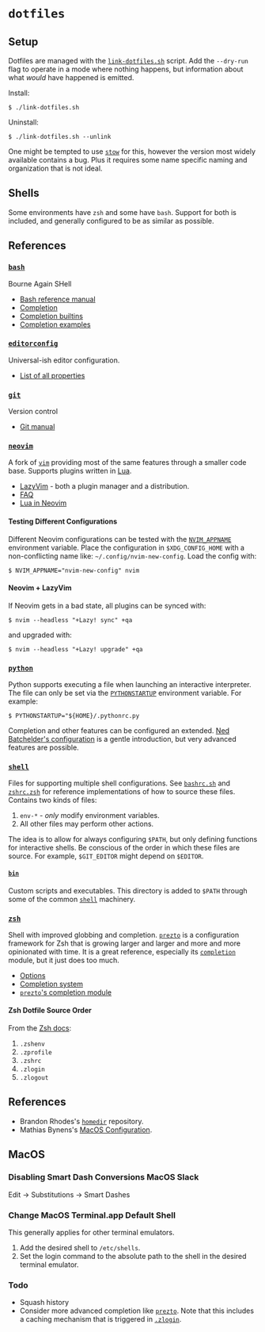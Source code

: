 # `dotfiles`

## Setup

Dotfiles are managed with the [`link-dotfiles.sh`](link-dotfiles.sh) script. Add the `--dry-run` flag to operate in a mode where nothing happens, but information about what _would_ have happened is emitted.

Install:

```console
$ ./link-dotfiles.sh
```

Uninstall:

```console
$ ./link-dotfiles.sh --unlink
```

One might be tempted to use [`stow`](https://www.gnu.org/software/stow/) for this, however the version most widely available contains a bug. Plus it requires some name specific naming and organization that is not ideal.

## Shells

Some environments have `zsh` and some have `bash`. Support for both is included, and generally configured to be as similar as possible.

## References

### [`bash`](https://www.gnu.org/software/bash/)

Bourne Again SHell

* [Bash reference manual](https://www.gnu.org/software/bash/manual/bash.html)
* [Completion](https://www.gnu.org/software/bash/manual/bash.html#Programmable-Completion)
* [Completion builtins](https://www.gnu.org/software/bash/manual/bash.html#Programmable-Completion-Builtins)
* [Completion examples](https://www.gnu.org/software/bash/manual/bash.html#A-Programmable-Completion-Example)

### [`editorconfig`](https://editorconfig.org)

Universal-ish editor configuration.

* [List of all properties](https://github.com/editorconfig/editorconfig/wiki/EditorConfig-Properties)

### [`git`](http://git-scm.com)

Version control

* [Git manual](https://git-scm.com/docs/user-manual.html)

### [`neovim`](https://neovim.io)

A fork of [`vim`](https://www.vim.org) providing most of the same features through a smaller code base. Supports plugins written in [Lua](https://www.lua.org).

* [LazyVim](https://www.lazyvim.org) - both a plugin manager and a distribution.
* [FAQ](https://neovim.io/doc/user/faq.html#faq)
* [Lua in Neovim](https://neovim.io/doc/user/lua.html)

#### Testing Different Configurations

Different Neovim configurations can be tested with the [`NVIM_APPNAME`](https://neovim.io/doc/user/starting.html#_nvim_appname) environment variable. Place the configuration in `$XDG_CONFIG_HOME` with a non-conflicting name like: `~/.config/nvim-new-config`. Load the config with:

```console
$ NVIM_APPNAME="nvim-new-config" nvim
```

#### Neovim + LazyVim

If Neovim gets in a bad state, all plugins can be synced with:

```console
$ nvim --headless "+Lazy! sync" +qa
```

and upgraded with:

```console
$ nvim --headless "+Lazy! upgrade" +qa
```

### [`python`](https://python.org)

Python supports executing a file when launching an interactive interpreter. The file can only be set via the [`PYTHONSTARTUP`](https://docs.python.org/3/using/cmdline.html#envvar-PYTHONSTARTUP) environment variable. For example:

```console
$ PYTHONSTARTUP="${HOME}/.pythonrc.py
```

Completion and other features can be configured an extended. [Ned Batchelder's configuration](https://nedbatchelder.com/blog/201904/startuppy.html) is a gentle introduction, but very advanced features are possible.

### [`shell`](shell/)

Files for supporting multiple shell configurations. See [`bashrc.sh`](bashrc.sh) and [`zshrc.zsh`](zshrc.zsh) for reference implementations of how to source these files. Contains two kinds of files:

1. `env-*` - _only_ modify environment variables.
2. All other files may perform other actions.

The idea is to allow for always configuring `$PATH`, but only defining functions for interactive shells. Be conscious of the order in which these files are source. For example, `$GIT_EDITOR` might depend on `$EDITOR`.

#### [`bin`](bin/)

Custom scripts and executables. This directory is added to `$PATH` through some of the common [`shell`](shell/) machinery.

### [`zsh`](https://www.zsh.org)

Shell with improved globbing and completion. [`prezto`](https://github.com/sorin-ionescu/prezto)
is a configuration framework for Zsh that is growing larger and larger and more
and more opinionated with time. It is a great reference, especially its [`completion`](https://github.com/sorin-ionescu/prezto/tree/master/modules/completion) module, but it just does too much.

* [Options](https://zsh.sourceforge.io/Doc/Release/Options.html#Options)
* [Completion system](https://zsh.sourceforge.io/Doc/Release/Completion-System.html)
* [`prezto`'s completion module](https://github.com/sorin-ionescu/prezto/tree/master/modules/completion)

#### Zsh Dotfile Source Order

From the [Zsh docs](http://zsh.sourceforge.net/Intro/intro_3.html):

1. `.zshenv`
2. `.zprofile`
3. `.zshrc`
4. `.zlogin`
5. `.zlogout`

## References

* Brandon Rhodes's [`homedir`](https://github.com/brandon-rhodes/homedir/blob/master/.zshrc) repository.
* Mathias Bynens's [MacOS Configuration](https://github.com/mathiasbynens/dotfiles/blob/master/.macos).

## MacOS

### Disabling Smart Dash Conversions MacOS Slack

Edit -> Substitutions -> Smart Dashes

### Change MacOS Terminal.app Default Shell

This generally applies for other terminal emulators.

1. Add the desired shell to `/etc/shells`.
2. Set the login command to the absolute path to the shell in the desired terminal emulator.

### Todo

* Squash history
* Consider more advanced completion like [`prezto`](https://github.com/sorin-ionescu/prezto/tree/master/modules/completion). Note that this includes a caching mechanism that is triggered in [`.zlogin`](zsh/dot-zlogin).
